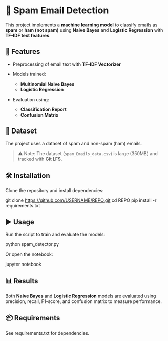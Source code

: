# 📧 Spam Email Detection

This project implements a **machine learning model** to classify emails as **spam** or **ham (not spam)** using **Naive Bayes** and **Logistic Regression** with **TF-IDF text features**.

## 🚀 Features

- Preprocessing of email text with **TF-IDF Vectorizer**
- Models trained:

  - **Multinomial Naive Bayes**
  - **Logistic Regression**

- Evaluation using:

  - **Classification Report**
  - **Confusion Matrix**

## 📂 Dataset

The project uses a dataset of spam and non-spam (ham) emails.

> ⚠️ Note: The dataset (`spam_Emails_data.csv`) is large (350MB) and tracked with **Git LFS**.

## 🛠️ Installation

Clone the repository and install dependencies:

git clone https://github.com/USERNAME/REPO.git
cd REPO
pip install -r requirements.txt

## ▶️ Usage

Run the script to train and evaluate the models:

python spam_detector.py

Or open the notebook:

jupyter notebook

## 📊 Results

Both **Naive Bayes** and **Logistic Regression** models are evaluated using precision, recall, F1-score, and confusion matrix to measure performance.

## 📦 Requirements

See requirements.txt for dependencies.
